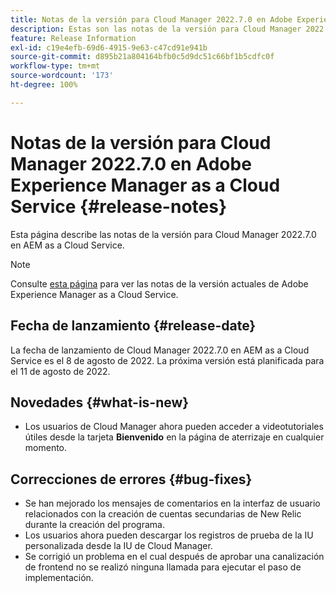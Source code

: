 ```yaml
---
title: Notas de la versión para Cloud Manager 2022.7.0 en Adobe Experience Manager as a Cloud Service
description: Estas son las notas de la versión para Cloud Manager 2022.7.0 en AEM as a Cloud Service.
feature: Release Information
exl-id: c19e4efb-69d6-4915-9e63-c47cd91e941b
source-git-commit: d895b21a804164bfb0c5d9dc51c66bf1b5cdfc0f
workflow-type: tm+mt
source-wordcount: '173'
ht-degree: 100%

---
```


# Notas de la versión para Cloud Manager 2022.7.0 en Adobe Experience Manager as a Cloud Service {#release-notes}

Esta página describe las notas de la versión para Cloud Manager 2022.7.0 en AEM as a Cloud Service.

>[!NOTE]
>
>Consulte [esta página](/help/release-notes/release-notes-cloud/release-notes-current.md) para ver las notas de la versión actuales de Adobe Experience Manager as a Cloud Service.

## Fecha de lanzamiento {#release-date}

La fecha de lanzamiento de Cloud Manager 2022.7.0 en AEM as a Cloud Service es el 8 de agosto de 2022. La próxima versión está planificada para el 11 de agosto de 2022.

## Novedades {#what-is-new}

* Los usuarios de Cloud Manager ahora pueden acceder a videotutoriales útiles desde la tarjeta **Bienvenido** en la página de aterrizaje en cualquier momento.

## Correcciones de errores {#bug-fixes}

* Se han mejorado los mensajes de comentarios en la interfaz de usuario relacionados con la creación de cuentas secundarias de New Relic durante la creación del programa.
* Los usuarios ahora pueden descargar los registros de prueba de la IU personalizada desde la IU de Cloud Manager.
* Se corrigió un problema en el cual después de aprobar una canalización de frontend no se realizó ninguna llamada para ejecutar el paso de implementación.
